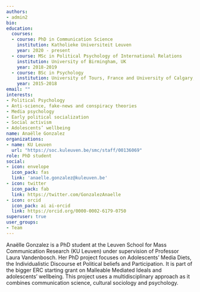 ```yaml
---
authors:
- admin2
bio:
education:
  courses:
  - course: PhD in Communication Science
    institution: Katholieke Universiteit Leuven
    year: 2020 - present
  - course: MSc in Political Psychology of International Relations
    institution: University of Birmingham, UK
    year: 2018-2019
  - course: BSc in Psychology
    institution: University of Tours, France and University of Calgary, Canada
    year: 2015-2018
email: ""
interests:
- Political Psychology
- Anti-science, fake-news and conspiracy theories
- Media psychology
- Early political socialization
- Social activism
- Adolescents’ wellbeing
name: Anaëlle Gonzalez
organizations:
- name: KU Leuven
  url: "https://soc.kuleuven.be/smc/staff/00136069"
role: PhD student
social:
- icon: envelope
  icon_pack: fas
  link: 'anaelle.gonzalez@kuleuven.be'
- icon: twitter
  icon_pack: fab
  link: https://twitter.com/GonzalezAnaelle
- icon: orcid
  icon_pack: ai ai-orcid
  link: https://orcid.org/0000-0002-6179-0750
superuser: true
user_groups:
- Team
---
```


Anaëlle Gonzalez is a PhD student at the Leuven School for Mass Communication Research (KU Leuven) under supervision of Professor Laura Vandenbosch. Her PhD project focuses on Adolescents’ Media Diets, the Individualistic Discourse et Political beliefs and Participation. It is part of the bigger ERC starting grant on Malleable Mediated Ideals and adolescents’ wellbeing. This project uses a multidisciplinary approach as it combines communication science, cultural sociology and psychology.